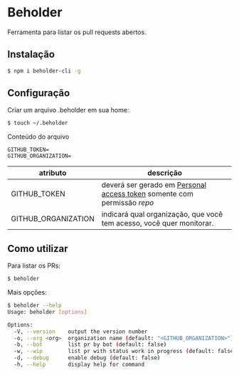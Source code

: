 # Beholder

Ferramenta para listar os pull requests abertos.

## Instalação

```sh
$ npm i beholder-cli -g
```

## Configuração

Criar um arquivo .beholder em sua home:

```sh
$ touch ~/.beholder
```

Conteúdo do arquivo

```
GITHUB_TOKEN=
GITHUB_ORGANIZATION=
```

| atributo            | descrição                                                                                                     |
| ------------------- | ------------------------------------------------------------------------------------------------------------- |
| GITHUB_TOKEN        | deverá ser gerado em [Personal access token](https://github.com/settings/tokens) somente com permissão _repo_ |
| GITHUB_ORGANIZATION | indicará qual organização, que você tem acesso, você quer monitorar.                                          |

## Como utilizar

Para listar os PRs:

```sh
$ beholder
```

Mais opções:

```sh
$ beholder --help
Usage: beholder [options]

Options:
  -V, --version    output the version number
  -o, --org <org>  organization name (default: "<GITHUB_ORGANIZATION>")
  -b, --bot        list pr by bot (default: false)
  -w, --wip        list pr with status work in progress (default: false)
  -d, --debug      enable debug (default: false)
  -h, --help       display help for command
```
